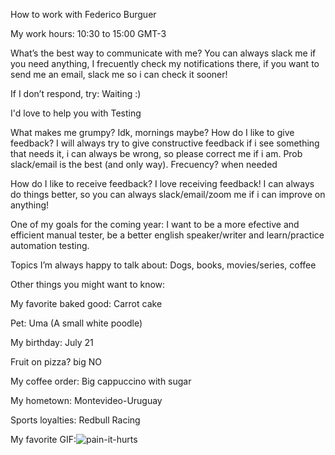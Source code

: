 How to work with Federico Burguer

My work hours:
10:30 to 15:00 GMT-3 

What’s the best way to communicate with me?
You can always slack me if you need anything, I frecuently check my notifications there, if you want to send me an email, slack me so i can check it sooner!

If I don’t respond, try:
Waiting :)

I'd love to help you with Testing

What makes me grumpy? Idk, mornings maybe?
How do I like to give feedback? I will always try to give constructive feedback if i see something that needs it, i can always be wrong, so please correct me if i am.
Prob slack/email is the best (and only way). Frecuency? when needed

How do I like to receive feedback? I love receiving feedback! I can always do things better, so you can always slack/email/zoom me if i can improve on anything!


One of my goals for the coming year:
I want to be a more efective and efficient manual tester, be a better english speaker/writer and learn/practice automation testing.

Topics I’m always happy to talk about:
Dogs, books, movies/series, coffee

Other things you might want to know:

My favorite baked good: Carrot cake

Pet: Uma (A small white poodle)

My birthday: July 21

Fruit on pizza? big NO

My coffee order: Big cappuccino with sugar

My hometown: Montevideo-Uruguay

Sports loyalties: Redbull Racing

My favorite GIF:![pain-it-hurts](https://user-images.githubusercontent.com/90205432/172892336-b4875654-e74b-44e8-a509-2b61d0216e99.gif)
